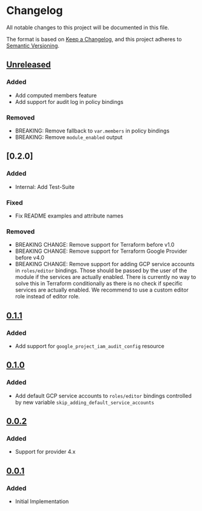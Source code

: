# Changelog

All notable changes to this project will be documented in this file.

The format is based on [Keep a Changelog](https://keepachangelog.com/en/1.0.0/),
and this project adheres to [Semantic Versioning](https://semver.org/spec/v2.0.0.html).

## [Unreleased]

### Added

- Add computed members feature
- Add support for audit log in policy bindings

### Removed

- BREAKING: Remove fallback to `var.members` in policy bindings
- BREAKING: Remove `module_enabled` output

## [0.2.0]

### Added

- Internal: Add Test-Suite

### Fixed

- Fix README examples and attribute names

### Removed

- BREAKING CHANGE: Remove support for Terraform before v1.0
- BREAKING CHANGE: Remove support for Terraform Google Provider before v4.0
- BREAKING CHANGE: Remove support for adding GCP service accounts in `roles/editor` bindings. Those should be passed by the user of the module if the services are actually enabled. There is currently no way to solve this in Terraform conditionally as there is no check if specific services are actually enabled.
  We recommend to use a custom editor role instead of editor role.

## [0.1.1]

### Added

- Add support for `google_project_iam_audit_config` resource

## [0.1.0]

### Added

- Add default GCP service accounts to `roles/editor` bindings controlled by new variable `skip_adding_default_service_accounts`

## [0.0.2]

### Added

- Support for provider 4.x

## [0.0.1]

### Added

- Initial Implementation

[unreleased]: https://github.com/mineiros-io/terraform-google-project-iam/compare/v0.1.1...HEAD
[0.1.1]: https://github.com/mineiros-io/terraform-google-project-iam/compare/v0.1.0...v0.1.1
[0.1.0]: https://github.com/mineiros-io/terraform-google-project-iam/compare/v0.0.2...v0.1.0
[0.0.2]: https://github.com/mineiros-io/terraform-google-project-iam/compare/v0.0.1...v0.0.2
[0.0.1]: https://github.com/mineiros-io/terraform-google-project-iam/releases/tag/v0.0.1

